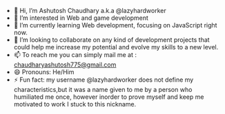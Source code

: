 - 👋 Hi, I’m Ashutosh Chaudhary a.k.a @lazyhardworker
- 👀 I’m interested in Web and game development
- 🌱 I’m currently learning Web development, focusing on JavaScript right now.
- 💞️ I’m looking to collaborate on any kind of development projects that could
      help me increase my potential and evolve my skills to a new level.
- 📫 To reach me you can simply mail me at : chaudharyashutosh775@gmail.com
- 😄 Pronouns: He/Him
- ⚡ Fun fact: my username @lazyhardworker does not define my characteristics,but it was a name given to me by a person who humiliated me once, however inorder to prove myself
  and keep me motivated to work I stuck to this nickname.  

<!---
lazyhardworker/lazyhardworker is a ✨ special ✨ repository because its `README.md` (this file) appears on your GitHub profile.
You can click the Preview link to take a look at your changes.
--->
